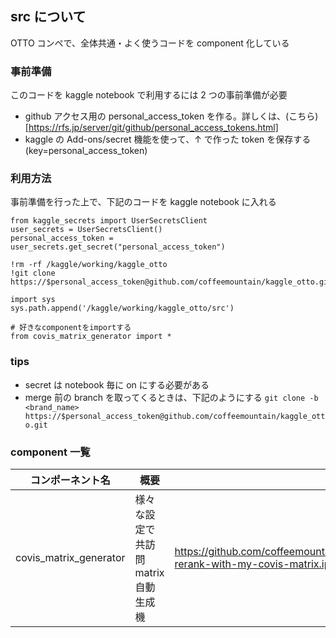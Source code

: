 ## src について

OTTO コンペで、全体共通・よく使うコードを component 化している

### 事前準備

このコードを kaggle notebook で利用するには 2 つの事前準備が必要

-   github アクセス用の personal_access_token を作る。詳しくは、(こちら)[https://rfs.jp/server/git/github/personal_access_tokens.html]
-   kaggle の Add-ons/secret 機能を使って、↑ で作った token を保存する(key=personal_access_token)

### 利用方法

事前準備を行った上で、下記のコードを kaggle notebook に入れる

```
from kaggle_secrets import UserSecretsClient
user_secrets = UserSecretsClient()
personal_access_token = user_secrets.get_secret("personal_access_token")

!rm -rf /kaggle/working/kaggle_otto
!git clone https://$personal_access_token@github.com/coffeemountain/kaggle_otto.git

import sys
sys.path.append('/kaggle/working/kaggle_otto/src')

# 好きなcomponentをimportする
from covis_matrix_generator import *
```

### tips

-   secret は notebook 毎に on にする必要がある
-   merge 前の branch を取ってくるときは、下記のようにする
    `git clone -b <brand_name> https://$personal_access_token@github.com/coffeemountain/kaggle_otto.git`

### component 一覧

| コンポーネント名       | 概要                                 | サンプルコード                                                                                                |
| ---------------------- | ------------------------------------ | ------------------------------------------------------------------------------------------------------------- |
| covis_matrix_generator | 様々な設定で共訪問 matrix 自動生成機 | https://github.com/coffeemountain/kaggle_otto/blob/main/notebooks/candidate-rerank-with-my-covis-matrix.ipynb |
